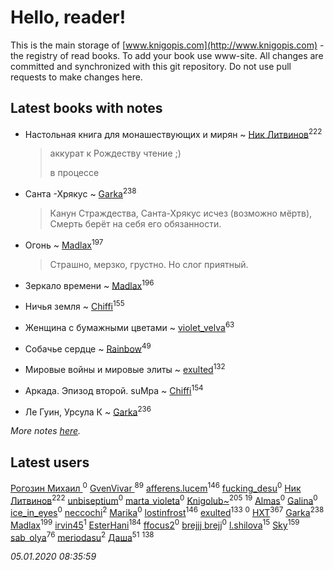 # Hello, reader!
This is the main storage of [www.knigopis.com](http://www.knigopis.com) - the registry of read books.
To add your book use www-site. All changes are committed and synchronized with this git repository.
Do not use pull requests to make changes here.


## Latest books with notes
* Настольная книга для монашествующих и мирян ~ [Ник Литвинов](users/241/241974816-vkontakte)<sup>222</sup>
    > аккурат к Рождеству чтение ;)
    > 
    > в процессе

* Санта -Хрякус ~ [Garka](users/115/115753719718250012620-google)<sup>238</sup>
    > Канун Страждества, Санта-Хрякус исчез (возможно мёртв), Смерть берёт на себя его обязанности.

* Огонь ~ [Madlax](users/158/158304782-vkontakte)<sup>197</sup>
    > Страшно, мерзко, грустно. Но слог приятный.

* Зеркало времени ~ [Madlax](users/158/158304782-vkontakte)<sup>196</sup>

* Ничья земля ~ [Chiffi](users/105/105831994080785626680-google)<sup>155</sup>

* Женщина с бумажными цветами ~ [violet_velva](users/116/116961712580551399099-google)<sup>63</sup>

* Собачье сердце ~ [Rainbow](users/109/109787328219839805802-google)<sup>49</sup>

* Мировые войны и мировые элиты ~ [exulted](users/100/100599204551896265722-google)<sup>132</sup>

* Аркада. Эпизод второй. suMpa ~ [Chiffi](users/105/105831994080785626680-google)<sup>154</sup>

* Ле Гуин, Урсула К ~ [Garka](users/115/115753719718250012620-google)<sup>236</sup>


_More notes [here](latest_books_with_notes.md)._


## Latest users
[Рогозин Михаил ](users/100/100765790813599895096-google)<sup>0</sup> 
[GvenVivar ](users/158/158266434925901-facebook)<sup>89</sup> 
[afferens.lucem](users/196/196071655-vkontakte)<sup>146</sup> 
[fucking_desu](users/530/530144291-vkontakte)<sup>0</sup> 
[Ник Литвинов](users/241/241974816-vkontakte)<sup>222</sup> 
[unbiseptium](users/243/243390499-vkontakte)<sup>0</sup> 
[marta_violeta](users/127/127724295-vkontakte)<sup>0</sup> 
[Knigolub~](users/111/111878597279669641685-google)<sup>205</sup> 
[](users/270/270444099499-odnoklassniki)<sup>19</sup> 
[Almas](users/250/2501865753276404-facebook)<sup>0</sup> 
[Galina](users/113/113453299-vkontakte)<sup>0</sup> 
[ice_in_eyes](users/277/277708366-vkontakte)<sup>0</sup> 
[neccochi](users/667/66767060-vkontakte)<sup>2</sup> 
[Marika](users/242/242692811-vkontakte)<sup>0</sup> 
[lostinfrost](users/217/217891524-vkontakte)<sup>146</sup> 
[exulted](users/100/100599204551896265722-google)<sup>133</sup> 
[](users/203/20368293-vkontakte)<sup>0</sup> 
[HXT](users/100/100002563462782-facebook)<sup>367</sup> 
[Garka](users/115/115753719718250012620-google)<sup>238</sup> 
[Madlax](users/158/158304782-vkontakte)<sup>199</sup> 
[irvin45](users/445/445405730-vkontakte)<sup>1</sup> 
[EsterHani](users/305/30558181-vkontakte)<sup>184</sup> 
[ffocus2](users/474/47427105-vkontakte)<sup>0</sup> 
[brejjj brejj](users/109/10993209205796153651-mailru)<sup>0</sup> 
[l.shilova](users/101/10123344-vkontakte)<sup>15</sup> 
[Sky](users/118/118049897850017649660-google)<sup>159</sup> 
[sab_olya](users/139/139338401-vkontakte)<sup>76</sup> 
[meriodasu](users/106/106791485142732018245-google)<sup>2</sup> 
[Даша](users/334/334696193054530347-mailru)<sup>51</sup> 
[](users/115/115826717712507836033-google)<sup>138</sup> 


_05.01.2020 08:35:59_
